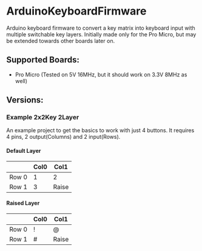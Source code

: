 # ArduinoKeyboardFirmware
Arduino keyboard firmware to convert a key matrix into keyboard input with multiple switchable key layers. Initially made only for the Pro Micro, but may be extended towards other boards later on.

## Supported Boards:
* Pro Micro (Tested on 5V 16MHz, but it should work on 3.3V 8MHz as well)

## Versions:
### Example 2x2Key 2Layer
An example project to get the basics to work with just 4 buttons. It requires 4 pins, 2 output(Columns) and 2 input(Rows).


#### Default Layer
|       | Col0  | Col1  |
| ---   | ---   | ---   |
|Row 0  | 1     | 2     |
|Row 1  | 3     | Raise |
#### Raised Layer
|       | Col0  | Col1  |
| ---   | ---   | ---   |
|Row 0  | !     | @     |
|Row 1  | #     | Raise |
